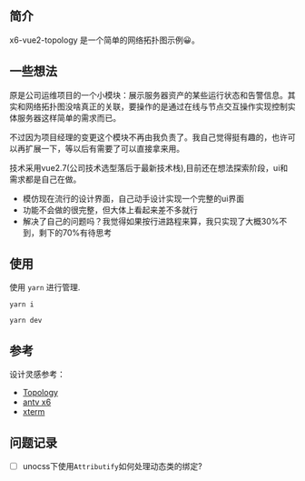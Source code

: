 ## 简介

x6-vue2-topology 是一个简单的网络拓扑图示例😀。

## 一些想法

原是公司运维项目的一个小模块：展示服务器资产的某些运行状态和告警信息。其实和网络拓扑图没啥真正的关联，要操作的是通过在线与节点交互操作实现控制实体服务器这样简单的需求而已。

不过因为项目经理的变更这个模块不再由我负责了。我自己觉得挺有趣的，也许可以再扩展一下，等以后有需要了可以直接拿来用。

技术采用vue2.7(公司技术选型落后于最新技术栈),目前还在想法探索阶段，ui和需求都是自己在做。

- 模仿现在流行的设计界面，自己动手设计实现一个完整的ui界面
- 功能不会做的很完整，但大体上看起来差不多就行
- 解决了自己的问题吗？我觉得如果按行进路程来算，我只实现了大概30%不到，剩下的70%有待思考

## 使用

使用 `yarn` 进行管理.
```git
yarn i
```
```git
yarn dev
```

## 参考
设计灵感参考：
- [Topology](https://dribbble.com/shots/18935120-Cisco-Network-Simulator-Redesign?utm_source=Clipboard_Shot&utm_campaign=grahacaesara&utm_content=Cisco%20Network%20Simulator%20Redesign&utm_medium=Social_Share&utm_source=Clipboard_Shot&utm_campaign=grahacaesara&utm_content=Cisco%20Network%20Simulator%20Redesign&utm_medium=Social_Share)
- [antv x6](https://x6.antv.antgroup.com/)
- [xterm](https://xtermjs.org/)

## 问题记录
- [ ] unocss下使用`Attributify`如何处理动态类的绑定?
